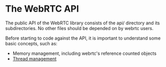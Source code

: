 <?% config.freshness.owner = 'hta' %?>
<?% config.freshness.reviewed = '2021-04-12' %?>

# The WebRTC API

The public API of the WebRTC library consists of the api/ directory and
its subdirectories. No other files should be depended on by webrtc users.

Before starting to code against the API, it is important to understand
some basic concepts, such as:

* Memory management, including webrtc's reference counted objects
* [Thread management](threading_design.md)

